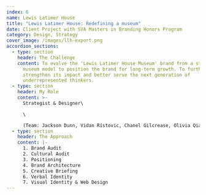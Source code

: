 ```yaml
---
index: 6
name: Lewis Latimer House
title: "Lewis Latimer House: Redefining a museum"
date: Client Project with SVA Masters in Branding Honors Program
category: Design, Strategy
cover_image: /images/llh-export.png
accordion_sections:
  - type: section
    header: The Challenge
    content: To evolve the 'Lewis Latimer House Museum' brand from a standard house
      museum model to position the brand for long-term growth. To further
      strengthen its impact and better serve the next generation of
      underrepresented thinkers.
  - type: section
    header: My Role
    content: >-
      Strategist & Designer\

      \

      (Team: Jackson Dunn, Vidan Ristovic, Chanel Gilcrease, Olivia Qian, Marisa Goldberg)
  - type: section
    header: The Approach
    content: |-
      1. Brand Audit
      2. Cultural Audit
      3. Positioning
      4. Brand Architecture
      5. Creative Briefing
      6. Verbal Identity
      7. Visual Identity & Web Design
---
```

